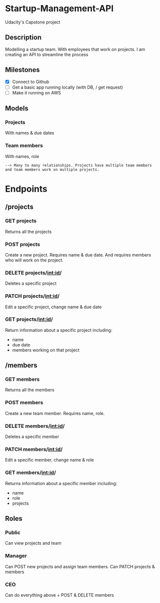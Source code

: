 # Startup-Management-API
Udacity's Capstone project

## Description
Modelling a startup team. With employees that work on projects. I am creating an API to streamline the process

## Milestones 
 - [x] Connect to Github
 - [ ] Get a basic app running locally (with DB, / get request)
 - [ ] Make it running on AWS 

## Models

### Projects
With names & due dates

### Team members
With names, role
```
--> Many to many relationships. Projects have multiple team members and team members work on multiple projects. 
```
# Endpoints
## /projects

### GET projects
Returns all the projects

### POST projects
Create a new project. Requires name & due date.
And requires members who will work on the project.

### DELETE projects/<int:id>/
Deletes a specific project

### PATCH projects/<int:id>/
Edit a specific project, change name & due date

### GET projects/<int:id>/
Return information about a specific project including: 
- name
- due date
- members working on that project

## /members

### GET members
Returns all the members

### POST members
Create a new team member. Requires name, role.

### DELETE members/<int:id>/
Deletes a specific member

### PATCH members/<int:id>/
Edit a specific member, change name & role

### GET members/<int:id>/
Returns information about a specific member including: 
- name
- role
- projects


## Roles

### Public
Can view projects and team

### Manager
Can POST new projects and assign team members. 
Can PATCH projects & members

### CEO
Can do everything above + 
POST & DELETE members